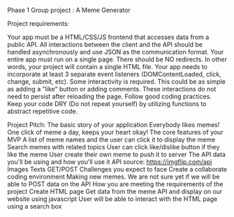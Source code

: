 Phase 1 Group project : A Meme Generator

Project requirements:

Your app must be a HTML/CSS/JS frontend that accesses data from a public API. All interactions between the client and the API should be handled asynchronously and use JSON as the communication format.
Your entire app must run on a single page. There should be NO redirects. In other words, your project will contain a single HTML file.
Your app needs to incorporate at least 3 separate event listeners (DOMContentLoaded, click, change, submit, etc).
Some interactivity is required. This could be as simple as adding a "like" button or adding comments. These interactions do not need to persist after reloading the page.
Follow good coding practices. Keep your code DRY (Do not repeat yourself) by utilizing functions to abstract repetitive code.

Project Pitch:
The basic story of your application
Everybody likes memes! One click of meme a day, keeps your heart okay! 
The core features of your MVP
A list of meme names and the user can click it to display the meme
Search memes with related topics
User can click like/dislike button if they like the meme
User create their own meme to push it to server
The API data you'll be using and how you'll use it
API source: https://imgflip.com/api
Images
Texts
GET/POST
Challenges you expect to face
Create a collaborate coding environment
Making new memes. We are not sure yet if we will be able to POST data on the API
How you are meeting the requirements of the project
Create HTML page
Get data from the meme API and display on our website using javascript
User will be able to interact with the HTML page using a search box
